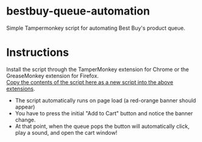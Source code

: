 # bestbuy-queue-automation
Simple Tampermonkey script for automating Best Buy's product queue.

# Instructions
Install the script through the TamperMonkey extension for Chrome or the GreaseMonkey extension for Firefox.  
[Copy the contents of the script here as a new script into the above extensions](https://github.com/albert-sun/bestbuy-queue-automation/blob/main/script.js).  
- The script automatically runs on page load (a red-orange banner should appear)
- You have to press the initial "Add to Cart" button and notice the banner change.
- At that point, when the queue pops the button will automatically click, play a sound, and open the cart window!
